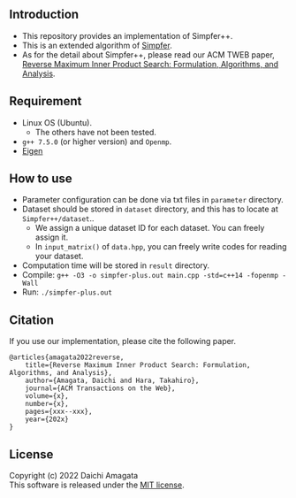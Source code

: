 ## Introduction
* This repository provides an implementation of Simpfer++.
* This is an extended algorithm of [Simpfer](https://github.com/amgt-d1/Simpfer).
* As for the detail about Simpfer++, please read our ACM TWEB paper, [Reverse Maximum Inner Product Search: Formulation, Algorithms, and Analysis](https://dl.acm.org/doi/).

## Requirement
* Linux OS (Ubuntu).
   * The others have not been tested.
* `g++ 7.5.0` (or higher version) and `Openmp`.
* [Eigen](https://eigen.tuxfamily.org/index.php?title=Main_Page)

## How to use
* Parameter configuration can be done via txt files in `parameter` directory.
* Dataset should be stored in `dataset` directory, and this has to locate at `Simpfer++/dataset`..
	* We assign a unique dataset ID for each dataset. You can freely assign it.
	* In `input_matrix()` of `data.hpp`, you can freely write codes for reading your dataset.
* Computation time will be stored in `result` directory.
* Compile: `g++ -O3 -o simpfer-plus.out main.cpp -std=c++14 -fopenmp -Wall`
* Run: `./simpfer-plus.out`


## Citation
If you use our implementation, please cite the following paper.
``` 
@articles{amagata2022reverse,  
    title={Reverse Maximum Inner Product Search: Formulation, Algorithms, and Analysis},  
    author={Amagata, Daichi and Hara, Takahiro},
    journal={ACM Transactions on the Web},
    volume={x},
    number={x},
    pages={xxx--xxx},  
    year={202x}  
}
``` 

## License
Copyright (c) 2022 Daichi Amagata  
This software is released under the [MIT license](https://github.com/amgt-d1/Simpfer-plus-plus/blob/main/license.txt).
